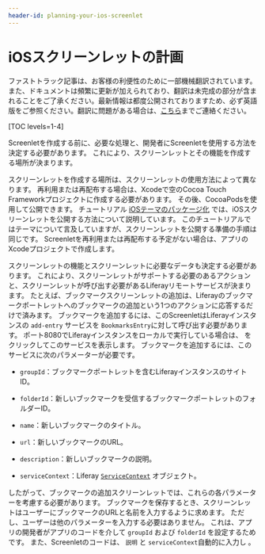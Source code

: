 ```yaml
---
header-id: planning-your-ios-screenlet
---
```


# iOSスクリーンレットの計画

<p class="alert alert-info"><span class="wysiwyg-color-blue120">ファストトラック記事は、お客様の利便性のために一部機械翻訳されています。また、ドキュメントは頻繁に更新が加えられており、翻訳は未完成の部分が含まれることをご了承ください。最新情報は都度公開されておりますため、必ず英語版をご参照ください。翻訳に問題がある場合は、<a href="mailto:support-content-jp@liferay.com">こちら</a>までご連絡ください。</span></p>

[TOC levels=1-4]

Screenletを作成する前に、必要な処理と、開発者にScreenletを使用する方法を決定する必要があります。 これにより、スクリーンレットとその機能を作成する場所が決まります。

スクリーンレットを作成する場所は、スクリーンレットの使用方法によって異なります。 再利用または再配布する場合は、Xcodeで空のCocoa Touch Frameworkプロジェクトに作成する必要があります。 その後、CocoaPodsを使用して公開できます。 チュートリアル [iOSテーマのパッケージ化](/docs/7-1/tutorials/-/knowledge_base/t/packaging-ios-themes) では、iOSスクリーンレットを公開する方法について説明しています。 このチュートリアルではテーマについて言及していますが、スクリーンレットを公開する準備の手順は同じです。 Screenletを再利用または再配布する予定がない場合は、アプリのXcodeプロジェクトで作成します。

スクリーンレットの機能とスクリーンレットに必要なデータも決定する必要があります。 これにより、スクリーンレットがサポートする必要のあるアクションと、スクリーンレットが呼び出す必要があるLiferayリモートサービスが決まります。 たとえば、ブックマークスクリーンレットの追加は、Liferayのブックマークポートレットへのブックマークの追加という1つのアクションに応答するだけで済みます。 ブックマークを追加するには、このScreenletはLiferayインスタンスの `add-entry` サービスを `BookmarksEntry`に対して呼び出す必要があります。 ポート8080でLiferayインスタンスをローカルで実行している場合は、 [](http://localhost:8080/api/jsonws?contextName=bookmarks&signature=%2Fbookmarks.bookmarksentry%2Fadd-entry-6-groupId-folderId-name-url-description-serviceContext) をクリックしてこのサービスを表示します。 ブックマークを追加するには、このサービスに次のパラメーターが必要です。

  - `groupId`：ブックマークポートレットを含むLiferayインスタンスのサイトID。

  - `folderId`：新しいブックマークを受信するブックマークポートレットのフォルダーID。

  - `name`：新しいブックマークのタイトル。

  - `url`：新しいブックマークのURL。

  - `description`：新しいブックマークの説明。

  - `serviceContext`：Liferay [`ServiceContext`](/docs/7-1/tutorials/-/knowledge_base/t/understanding-servicecontext) オブジェクト。

したがって、ブックマークの追加スクリーンレットでは、これらの各パラメーターを考慮する必要があります。 ブックマークを保存するとき、スクリーンレットはユーザーにブックマークのURLと名前を入力するように求めます。 ただし、ユーザーは他のパラメーターを入力する必要はありません。 これは、アプリの開発者がアプリのコードを介して `groupId` および `folderId` を設定するためです。 また、Screenletのコードは、 `説明` と `serviceContext`自動的に入力し 。</p>
